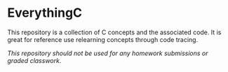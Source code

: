 # EverythingC

This repository is a collection of C concepts and the associated code. It is great for reference use relearning concepts through code tracing.

*This repository should not be used for any homework submissions or graded classwork.*
